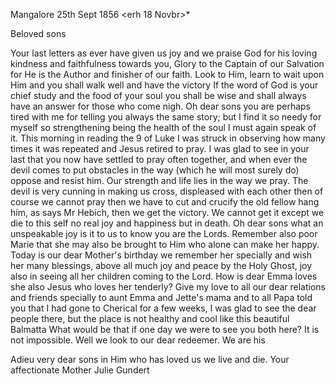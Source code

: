  Mangalore 25th Sept 1856
 <erh 18 Novbr>*

Beloved sons

Your last letters as ever have given us joy and we praise God for his loving kindness and faithfulness towards you, Glory to the Captain of our Salvation for He is the Author and finisher of our faith. Look to Him, learn to wait upon Him and you shall walk well and have the victory If the word of God is your chief study and the food of your soul you shall be wise and shall always have an answer for those who come nigh. Oh dear sons you are perhaps tired with me for telling you always the same story; but I find it so needy for myself so strengthening being the health of the soul I must again speak of it. This morning in reading the 9 of Luke I was struck in observing how many times it was repeated and Jesus retired to pray. I was glad to see in your last that you now have settled to pray often together, and when ever the devil comes to put obstacles in the way (which he will most surely do) oppose and resist him. Our strength and life lies in the way we pray. The devil is very cunning in making us cross, displeased with each other then of course we cannot pray then we have to cut and crucify the old fellow hang him, as says Mr Hebich, then we get the victory. We cannot get it except we die to this self no real joy and happiness but in death. Oh dear sons what an unspeakable joy is it to us to know you are the Lords. Remember also poor Marie that she may also be brought to Him who alone can make her happy. Today is our dear Mother's birthday we remember her specially and wish her many blessings, above all much joy and peace by the Holy Ghost, joy also in seeing all her children coming to the Lord. How is dear Emma loves she also Jesus who loves her tenderly? Give my love to all our dear relations and friends specially to aunt Emma and Jette's mama and to all Papa told you that I had gone to Cherical for a few weeks, I was glad to see the dear people there, but the place is not healthy and cool like this beautiful Balmatta What would be that if one day we were to see you both here? It is not impossible. Well we look to our dear redeemer. We are his

Adieu very dear sons in Him who has loved us we live and die.  Your affectionate Mother
 Julie Gundert

